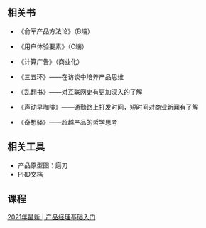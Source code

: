 ## 相关书
- 《俞军产品方法论》（B端）
- 《用户体验要素》（C端）
- 《计算广告》（商业化）

- 《三五环》——在访谈中培养产品思维
- 《乱翻书》——对互联网史有更加深入的了解
- 《声动早咖啡》——通勤路上打发时间，短时间对商业新闻有了解
- 《奇想驿》——超越产品的哲学思考
## 相关工具
- 产品原型图：磨刀
- PRD文档

## 课程
[2021年最新 | 产品经理基础入门](https://www.bilibili.com/video/BV13z4y1m7UQ/?spm_id_from=333.337.search-card.all.click&vd_source=137f5f3ac8c16256a5d874e1a7910c15)
